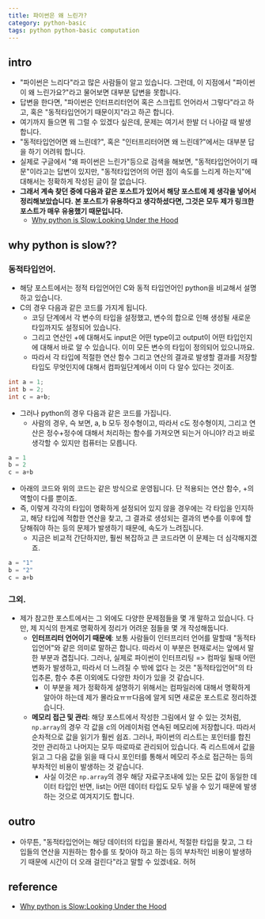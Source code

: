 ```yaml
---
title: 파이썬은 왜 느린가? 
category: python-basic
tags: python python-basic computation
---
```


## intro 

- "파이썬은 느리다"라고 많은 사람들이 알고 있습니다. 그런데, 이 지점에서 "파이썬이 왜 느린가요?"라고 물어보면 대부분 답변을 못합니다. 
- 답변을 한다면, "파이썬은 인터프리터언어 혹은 스크립트 언어라서 그렇다"라고 하고, 혹은 "동적타입언어기 때문이지"라고 하곤 합니다.
- 여기까지 들으면 뭐 그럴 수 있겠다 싶은데, 문제는 여기서 한발 더 나아갈 때 발생합니다. 
- "동적타입언어면 왜 느린데?", 혹은 "인터프리터어면 왜 느린데?"에서는 대부분 답을 하기 어려워 합니다. 
- 실제로 구글에서 "왜 파이썬은 느린가"등으로 검색을 해보면, "동적타입언어이기 때문"이라고는 답변이 있지만, "동적타입언어의 어떤 점이 속도를 느리게 하는지"에 대해서는 정확하게 작성된 글이 잘 없습니다. 
- **그래서 계속 찾던 중에 다음과 같은 포스트가 있어서 해당 포스트에 제 생각을 넣어서 정리해보았습니다. 본 포스트가 유용하다고 생각하셨다면, 그것은 모두 제가 링크한 포스트가 매우 유용했기 때문입니다.**
    - [Why python is Slow:Looking Under the Hood](https://medium.com/@cookatrice/why-python-is-slow-looking-under-the-hood-7126baf936d7)

## why python is slow?? 

### 동적타입언어. 

- 해당 포스트에서는 정적 타입언어인 C와 동적 타입언어인 python을 비교해서 설명하고 있습니다. 
- C의 경우 다음과 같은 코드를 가지게 됩니다. 
    - 코딩 단계에서 각 변수의 타입을 설정했고, 변수의 합으로 인해 생성될 새로운 타입까지도 설정되어 있습니다. 
    - 그리고 연산인 +에 대해서도 input은 어떤 type이고 output이 어떤 타입인지에 대해서 바로 알 수 있습니다. 이미 모든 변수의 타입이 정의되어 있으니까요. 
    - 따라서 각 타입에 적절한 연산 함수 그리고 연산의 결과로 발생할 결과를 저장할 타입도 무엇인지에 대해서 컴파일단계에서 이미 다 알수 있다는 것이죠. 

```c
int a = 1; 
int b = 2;
int c = a+b;
```

- 그러나 python의 경우 다음과 같은 코드를 가집니다.
    - 사람의 경우, 슥 보면, a, b 모두 정수형이고, 따라서 c도 정수형이지, 그리고 연산은 정수+정수에 대해서 처리하는 함수를 가져오면 되는거 아니야? 라고 바로 생각할 수 있지만 컴퓨터는 모릅니다. 

```python
a = 1
b = 2
c = a+b
```

- 아래의 코드와 위의 코드는 같은 방식으로 운영됩니다. 단 적용되는 연산 함수, +의 역할이 다를 뿐이죠.
- 즉, 이렇게 각각의 타입이 명확하게 설정되어 있지 않을 경우에는 각 타입을 인지하고, 해당 타입에 적합한 연산을 찾고, 그 결과로 생성되는 결과의 변수를 이후에 할당해줘야 하는 등의 문제가 발생하기 때문에, 속도가 느려집니다. 
    - 지금은 비교적 간단하지만, 훨씬 복잡하고 큰 코드라면 이 문제는 더 심각해지겠죠. 

```python
a = "1"
b = "2"
c = a+b
```


### 그외. 

- 제가 참고한 포스트에서는 그 외에도 다양한 문제점들을 몇 개 말하고 있습니다. 다만, 제 지식의 한계로 명확하게 정리가 어려운 점들을 몇 개 작성해둡니다. 
    - **인터프리터 언어이기 때문에**: 보통 사람들이 인터프리터 언어를 말할때 "동적타입언어"와 같은 의미로 말하곤 합니다. 따라서 이 부분은 현재로서는 앞에서 말한 부분과 겹칩니다. 그러나, 실제로 파이썬이 인터프리팅 => 컴파일 될때 어떤 변화가 발생하고, 따라서 더 느려질 수 밖에 없다 는 것은 "동적타입언어"의 타입추론, 함수 추론 이외에도 다양한 차이가 있을 것 같습니다. 
        - 이 부분을 제가 정확하게 설명하기 위해서는 컴파일러에 대해서 명확하게 알아야 하는데 제가 몰라요ㅠㅠ다음에 알게 되면 새로운 포스트로 정리하겠습니다. 
    - **메모리 접근 및 관리**: 해당 포스트에서 작성한 그림에서 알 수 있는 것처럼, `np.array`의 경우 각 값을 c의 어레이처럼 연속된 메모리에 저장합니다. 따라서 순차적으로 값을 읽기가 훨씬 쉽죠. 그러나, 파이썬의 리스트는 포인터를 합친 것만 관리하고 나머지는 모두 따로따로 관리되어 있습니다. 즉 리스트에서 값을 읽고 그 다음 값을 읽을 때 다시 포인터를 통해서 메모리 주소로 접근하는 등의 부차적인 비용이 발생하는 것 같습니다. 
        - 사실 이것은 `np.array`의 경우 해당 자료구조내에 있는 모든 값이 동일한 데이터 타입인 반면, list는 어떤 데이터 타입도 모두 넣을 수 있기 때문에 발생하는 것으로 여겨지기도 합니다. 

## outro

- 아무튼, "동적타입언어는 해당 데이터의 타입을 몰라서, 적절한 타입을 찾고, 그 타입들의 연산을 지원하는 함수를 또 찾아야 하고 하는 등의 부차적인 비용이 발생하기 때문에 시간이 더 오래 걸린다"라고 말할 수 있겠네요. 허허


## reference

- [Why python is Slow:Looking Under the Hood](https://medium.com/@cookatrice/why-python-is-slow-looking-under-the-hood-7126baf936d7)